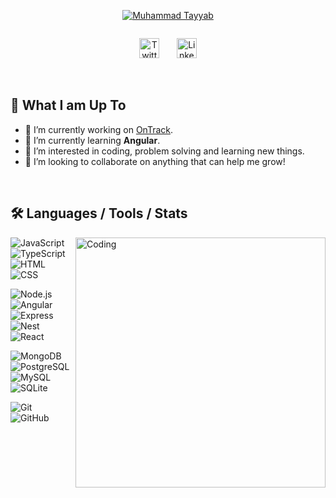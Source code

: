 <p align="center">
<a href="https://github.com/tayyab-1"><img src="https://readme-typing-svg.demolab.com?font=Fira+Code&size=25&pause=1&center=true&repeat=false&width=435&lines=Hello!+I'm+Tayyab." alt="Muhammad Tayyab" /></a>
</p>
<p align="center">
<a href="https://github.com/tayyab-1"><img src="https://readme-typing-svg.demolab.com?font=Fira+Code&pause=1000&center=true&&width=435&lines=Full-stack+web+developer.;3%2B+years+of+coding+experience.;Always+learning+new+things." alt="" /></a>
</p>
<p align="center">
<a href="https://twitter.com/_imtayyab"><img width="32px" alt="Twitter" title="Twitter" src="https://img.icons8.com/fluency/48/null/twitter.png"/></a>
&#8287;&#8287;&#8287;&#8287;&#8287;
<a href="https://www.linkedin.com/in/tayyab123"><img width="32px" alt="Linkedin" title="Linkedin" src="https://img.icons8.com/fluency/48/null/linkedin-2.png"/></a>
</p>

<br/>

## 🤔 What I am Up To
- 🔭 I’m currently working on [OnTrack](https://ontracktechgroup.com/).
- 🌱 I’m currently learning **Angular**.
- 👀 I’m interested in coding, problem solving and learning new things.
- 💞️ I’m looking to collaborate on anything that can help me grow!

</br>

## 🛠️ Languages / Tools / Stats
![JavaScript](https://img.shields.io/badge/-JavaScript-05122A?style=flat&logo=javascript)&nbsp;
<img align="right" alt="Coding" width="400" src="http://github-readme-streak-stats.herokuapp.com?user=tayyab-1&theme=dark&hide_border=true&border_radius=10&date_format=M%20j%5B%2C%20Y%5D&mode=weekly"/>
![TypeScript](https://img.shields.io/badge/-TypeScript-05122A?style=flat&logo=typescript)&nbsp;
![HTML](https://img.shields.io/badge/-HTML-05122A?style=flat&logo=HTML5)&nbsp;
![CSS](https://img.shields.io/badge/-CSS-05122A?style=flat&logo=CSS3&logoColor=1572B6)&nbsp;

![Node.js](https://img.shields.io/badge/-NodeJs-05122A?style=flat&logo=node.js)&nbsp;
![Angular](https://img.shields.io/badge/Angular-DD0031?style=flat&logo=angular)&nbsp;
![Express](https://img.shields.io/badge/-ExpressJs-05122A?style=flat&logo=express)&nbsp;
![Nest](https://img.shields.io/badge/NestJs-05122A?style=flat&logo=nestjs&logoColor=E0234E)&nbsp;
![React](https://img.shields.io/badge/-ReactJs-05122A?style=flat&logo=react)&nbsp;

![MongoDB](https://img.shields.io/badge/-MongoDB-05122A?style=flat&logo=mongodb)&nbsp;
![PostgreSQL](https://img.shields.io/badge/PostgreSQL-05122A?style=flat&logo=postgresql)&nbsp;
![MySQL](https://img.shields.io/badge/-MySQL-05122A?style=flat&logo=mysql&logoColor=fff)&nbsp;
![SQLite](https://img.shields.io/badge/SQLite-05122A?style=flat&logo=sqlite)&nbsp;


![Git](https://img.shields.io/badge/-Git-05122A?style=flat&logo=git)&nbsp;
![GitHub](https://img.shields.io/badge/-GitHub-05122A?style=flat&logo=github)&nbsp;
